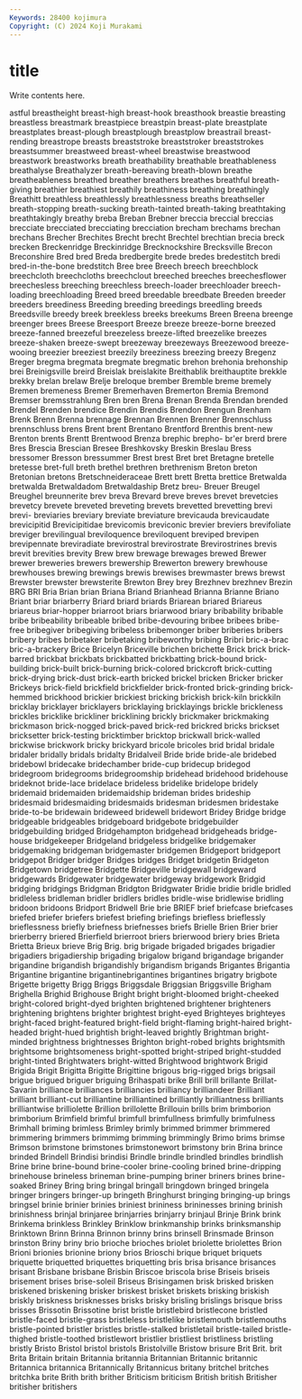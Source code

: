 ```yaml
---
Keywords: 28400 kojimura
Copyright: (C) 2024 Koji Murakami
---
```


# title

Write contents here.



astful breastheight breast-high
breast-hook breasthook breastie breasting breastless breastmark breastpiece breastpin breast-plate breastplate
breastplates breast-plough breastplough breastplow breastrail breast-rending breastrope breasts breaststroke breaststroker
breaststrokes breastsummer breastweed breast-wheel breastwise breastwood breastwork breastworks breath breathability
breathable breathableness breathalyse Breathalyzer breath-bereaving breath-blown breathe breatheableness breathed breather
breathers breathes breathful breath-giving breathier breathiest breathily breathiness breathing breathingly
Breathitt breathless breathlessly breathlessness breaths breathseller breath-stopping breath-sucking breath-tainted breath-taking
breathtaking breathtakingly breathy breba Breban Brebner breccia breccial breccias brecciate
brecciated brecciating brecciation brecham brechams brechan brechans Brecher Brechites Brecht
brecht Brechtel brechtian brecia breck brecken Breckenridge Breckinridge Brecknockshire Brecksville
Brecon Breconshire Bred bred Breda bredbergite brede bredes bredestitch bredi
bred-in-the-bone bredstitch Bree bree Breech breech breechblock breechcloth breechcloths breechclout
breeched breeches breechesflower breechesless breeching breechless breech-loader breechloader breech-loading breechloading
Breed breed breedable breedbate Breeden breeder breeders breediness Breeding breeding
breedings breedling breeds Breedsville breedy breek breekless breeks breekums Breen
Breena breenge breenger brees Breese Breesport Breeze breeze breeze-borne breezed
breeze-fanned breezeful breezeless breeze-lifted breezelike breezes breeze-shaken breeze-swept breezeway breezeways
Breezewood breeze-wooing breezier breeziest breezily breeziness breezing breezy Bregenz Breger
bregma bregmata bregmate bregmatic brehon brehonia brehonship brei Breinigsville breird
Breislak breislakite Breithablik breithauptite brekkle brekky brelan brelaw Brelje breloque
brember Bremble breme bremely Bremen bremeness Bremer Bremerhaven Bremerton Bremia
Bremond Bremser bremsstrahlung Bren bren Brena Brenan Brenda Brendan brended
Brendel Brenden brendice Brendin Brendis Brendon Brengun Brenham Brenk Brenn
Brenna brennage Brennan Brennen Brenner Brennschluss brennschluss brens Brent brent
Brentano Brentford Brenthis brent-new Brenton brents Brentt Brentwood Brenza brephic
brepho- br'er brerd brere Bres Brescia Brescian Bresee Breshkovsky Breskin
Breslau Bress bressomer Bresson bressummer Brest brest Bret bret Bretagne
bretelle bretesse bret-full breth brethel brethren brethrenism Breton breton Bretonian
bretons Bretschneideraceae Brett brett Bretta brettice Bretwalda bretwalda Bretwaldadom Bretwaldaship
Bretz breu- Breuer Breugel Breughel breunnerite brev breva Brevard breve
breves brevet brevetcies brevetcy brevete breveted breveting brevets brevetted brevetting
brevi brevi- breviaries breviary breviate breviature brevicauda brevicaudate brevicipitid Brevicipitidae
brevicomis breviconic brevier breviers brevifoliate breviger brevilingual breviloquence breviloquent breviped
brevipen brevipennate breviradiate brevirostral brevirostrate Brevirostrines brevis brevit brevities brevity
Brew brew brewage brewages brewed Brewer brewer breweries brewers brewership
Brewerton brewery brewhouse brewhouses brewing brewings brewis brewises brewmaster brews
brewst Brewster brewster brewsterite Brewton Brey brey Brezhnev brezhnev Brezin
BRG BRI Bria Brian brian Briana Briand Brianhead Brianna Brianne
Briano Briant briar briarberry Briard briard briards Briarean briared Briareus
briareus briar-hopper briarroot briars briarwood briary bribability bribable bribe bribeability
bribeable bribed bribe-devouring bribee bribees bribe-free bribegiver bribegiving bribeless bribemonger
briber briberies bribers bribery bribes bribetaker bribetaking bribeworthy bribing Bribri
bric-a-brac bric-a-brackery Brice Bricelyn Briceville brichen brichette Brick brick brick-barred
brickbat brickbats brickbatted brickbatting brick-bound brick-building brick-built brick-burning brick-colored brickcroft
brick-cutting brick-drying brick-dust brick-earth bricked brickel bricken Bricker bricker Brickeys
brick-field brickfield brickfielder brick-fronted brick-grinding brick-hemmed brickhood brickier brickiest bricking
brickish brick-kiln brickkiln bricklay bricklayer bricklayers bricklaying bricklayings brickle brickleness
brickles bricklike brickliner bricklining brickly brickmaker brickmaking brickmason brick-nogged brick-paved
brick-red brickred bricks brickset bricksetter brick-testing bricktimber bricktop brickwall brick-walled
brickwise brickwork bricky brickyard bricole bricoles brid bridal bridale bridaler
bridally bridals bridalty Bridalveil Bride bride bride-ale bridebed bridebowl bridecake
bridechamber bride-cup bridecup bridegod bridegroom bridegrooms bridegroomship bridehead bridehood bridehouse
brideknot bride-lace bridelace brideless bridelike bridelope bridely bridemaid bridemaiden bridemaidship
brideman brides brideship bridesmaid bridesmaiding bridesmaids bridesman bridesmen bridestake bride-to-be
bridewain brideweed bridewell bridewort Bridey Bridge bridge bridgeable bridgeables bridgeboard
bridgebote bridgebuilder bridgebuilding bridged Bridgehampton bridgehead bridgeheads bridge-house bridgekeeper Bridgeland
bridgeless bridgelike bridgemaker bridgemaking bridgeman bridgemaster bridgemen Bridgeport bridgeport bridgepot
Bridger bridger Bridges bridges Bridget bridgetin Bridgeton Bridgetown bridgetree Bridgette
Bridgeville bridgewall bridgeward bridgewards Bridgewater bridgewater bridgeway bridgework Bridgid bridging
bridgings Bridgman Bridgton Bridgwater Bridie bridie bridle bridled bridleless bridleman
bridler bridlers bridles bridle-wise bridlewise bridling bridoon bridoons Bridport Bridwell
Brie brie BRIEF brief briefcase briefcases briefed briefer briefers briefest
briefing briefings briefless brieflessly brieflessness briefly briefness briefnesses briefs Brielle
Brien Brier brier brierberry briered Brierfield brierroot briers brierwood briery
bries Brieta Brietta Brieux brieve Brig Brig. brig brigade brigaded
brigades brigadier brigadiers brigadiership brigading brigalow brigand brigandage brigander brigandine
brigandish brigandishly brigandism brigands Brigantes Brigantia Brigantine brigantine brigantinebrigantines brigantines
brigatry brigbote Brigette brigetty Brigg Briggs Briggsdale Briggsian Briggsville Brigham
Brighella Brighid Brighouse Bright bright bright-bloomed bright-cheeked bright-colored bright-dyed brighten
brightened brightener brighteners brightening brightens brighter brightest bright-eyed Brighteyes brighteyes
bright-faced bright-featured bright-field bright-flaming bright-haired bright-headed bright-hued brightish bright-leaved brightly
Brightman bright-minded brightness brightnesses Brighton bright-robed brights brightsmith brightsome brightsomeness
bright-spotted bright-striped bright-studded bright-tinted Brightwaters bright-witted Brightwood brightwork Brigid Brigida
Brigit Brigitta Brigitte Brigittine brigous brig-rigged brigs brigsail brigue brigued
briguer briguing Brihaspati brike Brill brill brillante Brillat-Savarin brilliance brilliances
brilliancies brilliancy brilliandeer Brilliant brilliant brilliant-cut brilliantine brilliantined brilliantly brilliantness
brilliants brilliantwise brilliolette Brillion brillolette Brillouin brills brim brimborion brimborium
Brimfield brimful brimfull brimfullness brimfully brimfulness Brimhall briming brimless Brimley
brimly brimmed brimmer brimmered brimmering brimmers brimmimg brimming brimmingly Brimo
brims brimse Brimson brimstone brimstones brimstonewort brimstony brin Brina brince
brinded Brindell Brindisi brindisi Brindle brindle brindled brindles brindlish Brine
brine brine-bound brine-cooler brine-cooling brined brine-dripping brinehouse brineless brineman brine-pumping
briner briners brines brine-soaked Briney Bring bring bringal bringall bringdown
bringed bringela bringer bringers bringer-up bringeth Bringhurst bringing bringing-up brings
bringsel brinie brinier brinies briniest brininess brininesses brining brinish brinishness
brinjal brinjaree brinjarries brinjarry brinjaul Brinje Brink brink Brinkema brinkless
Brinkley Brinklow brinkmanship brinks brinksmanship Brinktown Brinn Brinna Brinnon brinny
brins brinsell Brinsmade Brinson brinston Briny briny brio brioche brioches
briolet briolette briolettes Brion Brioni brionies brionine briony brios Brioschi
brique briquet briquets briquette briquetted briquettes briquetting bris brisa brisance
brisances brisant Brisbane brisbane Brisbin Briscoe briscola brise Briseis briseis
brisement brises brise-soleil Briseus Brisingamen brisk brisked brisken briskened briskening
brisker briskest brisket briskets brisking briskish briskly briskness brisknesses brisks
brisky brisling brislings brisque briss brisses Brissotin Brissotine brist bristle
bristlebird bristlecone bristled bristle-faced bristle-grass bristleless bristlelike bristlemouth bristlemouths bristle-pointed
bristler bristles bristle-stalked bristletail bristle-tailed bristle-thighed bristle-toothed bristlewort bristlier bristliest
bristliness bristling bristly Bristo Bristol bristol bristols Bristolville Bristow brisure
Brit Brit. brit Brita Britain britain Britannia britannia Britannian Britannic
britannic Britannica britannica Britannically Britannicus britany britchel britches britchka brite
Brith brith brither Briticism briticism British british Britisher britisher britishers
